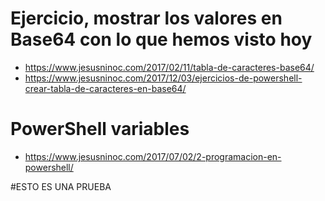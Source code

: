 # Ejercicio, mostrar los valores en Base64 con lo que hemos visto hoy
* https://www.jesusninoc.com/2017/02/11/tabla-de-caracteres-base64/
* https://www.jesusninoc.com/2017/12/03/ejercicios-de-powershell-crear-tabla-de-caracteres-en-base64/

# PowerShell variables
* https://www.jesusninoc.com/2017/07/02/2-programacion-en-powershell/



#ESTO ES UNA PRUEBA

